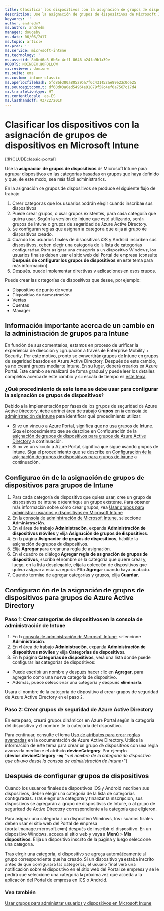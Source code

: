 ```yaml
---
title: Clasificar los dispositivos con la asignación de grupos de dispositivos
description: Use la asignación de grupos de dispositivos de Microsoft Intune para agrupar dispositivos en las categorías que haya definido y que, de este modo, sea más fácil administrarlos.
keywords: ''
author: andredm7
ms.author: andredm
manager: dougeby
ms.date: 06/06/2017
ms.topic: article
ms.prod: ''
ms.service: microsoft-intune
ms.technology: ''
ms.assetid: 8b8c06a3-6b6c-4cf1-8646-b24fa9b1a39e
ROBOTS: NOINDEX,NOFOLLOW
ms.reviewer: damionw
ms.suite: ems
ms.custom: intune-classic
ms.openlocfilehash: 5fd86b380a80529ba7f6c431452ae89e22c0de25
ms.sourcegitcommit: df60d03a0ed54964e91879f56c4ef0a7507c17d4
ms.translationtype: HT
ms.contentlocale: es-ES
ms.lasthandoff: 03/22/2018
---
```

# <a name="categorize-devices-with-device-group-mapping-in-microsoft-intune"></a>Clasificar los dispositivos con la asignación de grupos de dispositivos en Microsoft Intune

[!INCLUDE[classic-portal](../includes/classic-portal.md)]

Use la **asignación de grupos de dispositivos** de Microsoft Intune para agrupar dispositivos en las categorías basadas en grupos que haya definido y que, de este modo, sea más fácil administrarlos. 

En la asignación de grupos de dispositivos se produce el siguiente flujo de trabajo:
1. Crear categorías que los usuarios podrán elegir cuando inscriban sus dispositivos
2. Puede crear grupos, o usar grupos existentes, para cada categoría que quiera usar. Según la versión de Intune que esté utilizando, serán grupos de Intune o grupos de seguridad de Azure Active Directory.
2. Se configuran reglas que asignan la categoría que elija al grupo de dispositivos creado.
3. Cuando los usuarios finales de dispositivos iOS y Android inscriben sus dispositivos, deben elegir una categoría de la lista de categorías configuradas. Para asignar una categoría a un dispositivo Windows, los usuarios finales deben usar el sitio web del Portal de empresa (consulte **Después de configurar los grupos de dispositivos** en este tema para más información).
4. Después, puede implementar directivas y aplicaciones en esos grupos.

Puede crear las categorías de dispositivos que desee, por ejemplo:
* Dispositivo de punto de venta
* Dispositivo de demostración
* Ventas
* Cuentas
* Manager

## <a name="important-information-about-a-change-in-group-management-for-intune"></a>Información importante acerca de un cambio en la administración de grupos para Intune

En función de sus comentarios, estamos en proceso de unificar la experiencia de dirección y agrupación a través de Enterprise Mobility + Security. Por este motivo, pronto se convertirán grupos de Intune en grupos de seguridad basados en Azure Active Directory. Después de este cambio, ya no creará grupos mediante Intune. En su lugar, deberá crearlos en Azure Portal. Este cambio se realizará de forma gradual y puede leer los detalles completos acerca de este cambio y su escala de tiempo en [este tema](use-groups-to-manage-users-and-devices-with-microsoft-intune.md).

### <a name="which-procedure-in-this-topic-should-you-use-to-configure-device-group-mapping"></a>¿Qué procedimiento de este tema se debe usar para configurar la asignación de grupos de dispositivos?

Debido a la implementación por fases de los grupos de seguridad de Azure Active Directory, debe abrir el área de trabajo **Grupos** en la [consola de administración de Intune](https://manage.microsoft.com) para identificar qué procedimiento utilizar:

-  Si ve un vínculo a Azure Portal, significa que no usa grupos de Intune. Siga el procedimiento que se describe en [Configuración de la asignación de grupos de dispositivos para grupos de Azure Active Directory](/intune-classic/deploy-use/categorize-devices-with-device-group-mapping-in-microsoft-intune#how-to-configure-device-group-mapping-for-azure-active-directory-groups) a continuación.
-  Si no ve un vínculo a Azure Portal, significa que sigue usando grupos de Intune. Siga el procedimiento que se describe en [Configuración de la asignación de grupos de dispositivos para grupos de Intune](/intune-classic/deploy-use/categorize-devices-with-device-group-mapping-in-microsoft-intune#how-to-configure-device-group-mapping-for-intune-groups) a continuación.

## <a name="how-to-configure-device-group-mapping-for-intune-groups"></a>Configuración de la asignación de grupos de dispositivos para grupos de Intune
1. Para cada categoría de dispositivo que quiera usar, cree un grupo de dispositivos de Intune o identifique un grupo existente. Para obtener más información sobre cómo crear grupos, vea [Usar grupos para administrar usuarios y dispositivos en Microsoft Intune](use-groups-to-manage-users-and-devices-with-microsoft-intune.md).
2. En la [consola de administración de Microsoft Intune](https://manage.microsoft.com), seleccione **Administración**.
3. En el área de trabajo **Administración**, expanda **Administración de dispositivos móviles** y elija **Asignación de grupos de dispositivos**.
4. En la página **Asignación de grupos de dispositivos**, habilite la asignación de grupos de dispositivos.
5. Elija **Agregar** para crear una regla de asignación.
6. En el cuadro de diálogo **Agregar regla de asignación de grupos de dispositivos**, escriba el nombre de la categoría que quiere crear y, luego, en la lista desplegable, elija la colección de dispositivos que quiera asignar a esta categoría. Elija **Agregar** cuando haya acabado.
7. Cuando termine de agregar categorías y grupos, elija **Guardar**.



## <a name="how-to-configure-device-group-mapping-for-azure-active-directory-groups"></a>Configuración de la asignación de grupos de dispositivos para grupos de Azure Active Directory

### <a name="step-1---create-device-categories-in-the-intune-administration-console"></a>Paso 1: Crear categorías de dispositivos en la consola de administración de Intune
1. En la [consola de administración de Microsoft Intune](https://manage.microsoft.com), seleccione **Administración**.
3. En el área de trabajo **Administración**, expanda **Administración de dispositivos móviles** y elija **Categorías de dispositivos**.
4. En la página **Categorías de dispositivos**, verá una lista donde puede configurar las categorías de dispositivos: 
- Puede escribir un nombre y después hacer clic en **Agregar**, para agregarlo como una nueva categoría de dispositivo.
- Además, puede seleccionar una categoría y después **eliminarla**.

Usará el nombre de la categoría de dispositivo al crear grupos de seguridad de Azure Active Directory en el paso 2.

### <a name="step-2---create-azure-active-directory-security-groups"></a>Paso 2: Crear grupos de seguridad de Azure Active Directory

En este paso, creará grupos dinámicos en Azure Portal según la categoría del dispositivo y el nombre de la categoría del dispositivo.

Para continuar, consulte el tema [Uso de atributos para crear reglas avanzadas](https://azure.microsoft.com/documentation/articles/active-directory-accessmanagement-groups-with-advanced-rules/#using-attributes-to-create-rules-for-device-objects) en la documentación de Azure Active Directory.
Utilice la información de este tema para crear un grupo de dispositivos con una regla avanzada mediante el atributo **deviceCategory**.
Por ejemplo (**device.deviceCategory -eq** "<*el nombre de la categoría de dispositivo que obtuvo desde la consola de administración de Intune*>")


## <a name="after-you-configure-device-groups"></a>Después de configurar grupos de dispositivos

Cuando los usuarios finales de dispositivos iOS y Android inscriben sus dispositivos, deben elegir una categoría de la lista de categorías configuradas. Tras elegir una categoría y finalizar la inscripción, sus dispositivos se agregarán al grupo de dispositivos de Intune, o al grupo de seguridad de Active Directory correspondiente a la categoría que eligieron.

Para asignar una categoría a un dispositivo Windows, los usuarios finales deben usar el sitio web del Portal de empresa (portal.manage.microsoft.com) después de inscribir el dispositivo. En un dispositivo Windows, acceda al sitio web y vaya a **Menú** > **Mis dispositivos**. Elija un dispositivo inscrito de la página y luego seleccione una categoría. 

Tras elegir una categoría, el dispositivo se agrega automáticamente al grupo correspondiente que ha creado. Si un dispositivo ya estaba inscrito antes de que configurara las categorías, el usuario final verá una notificación sobre el dispositivo en el sitio web del Portal de empresa y se le pedirá que seleccione una categoría la próxima vez que acceda a la aplicación del Portal de empresa en iOS o Android.



### <a name="see-also"></a>Vea también
[Usar grupos para administrar usuarios y dispositivos en Microsoft Intune](use-groups-to-manage-users-and-devices-with-microsoft-intune.md)
